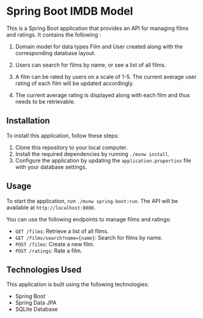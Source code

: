 # Spring Boot IMDB Model

This is a Spring Boot application that provides an API for managing films and ratings. It contains the following :

1. Domain model for data types Film and User created along with the corresponding database layout.

2. Users can search for films by name, or see a list of all films.

3. A film can be rated by users on a scale of 1-5. The current average user rating of each film will be updated accordingly.

4. The current average rating is displayed along with each film and thus needs to be retrievable.

## Installation

To install this application, follow these steps:

1. Clone this repository to your local computer.
2. Install the required dependencies by running `./mvnw install`.
3. Configure the application by updating the `application.properties` file with your database settings.

## Usage

To start the application, run `./mvnw spring-boot:run`. The API will be available at `http://localhost:8080`.

You can use the following endpoints to manage films and ratings:

- `GET /films`: Retrieve a list of all films.
- `GET /films/search?name={name}`: Search for films by name.
- `POST /films`: Create a new film.
- `POST /ratings`: Rate a film.

## Technologies Used

This application is built using the following technologies:

- Spring Boot
- Spring Data JPA
- SQLite Database



